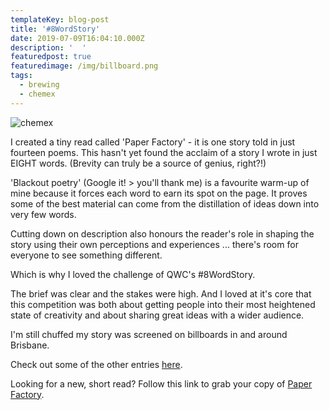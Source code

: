 ```yaml
---
templateKey: blog-post
title: '#8WordStory'
date: 2019-07-09T16:04:10.000Z
description: '  '
featuredpost: true
featuredimage: /img/billboard.png
tags:
  - brewing
  - chemex
---
```

![chemex](/img/billboard.png)

I created a tiny read called 'Paper Factory' - it is one story told in just fourteen poems.  This hasn't yet found the acclaim of a story I wrote in just EIGHT words. (Brevity can truly be a source of genius, right?!)

'Blackout poetry' (Google it! > you'll thank me) is a favourite warm-up of mine because it forces each word to earn its spot on the page. It proves some of the best material can come from the distillation of ideas down into very few words. 

Cutting down on description also honours the reader's role in shaping the story using their own perceptions and experiences ... there's room for everyone to see something different. 

Which is why I loved the challenge of QWC's #8WordStory.

The brief was clear and the stakes were high. And I loved at it's core that this competition was both about getting people into their most heightened state of creativity and about sharing great ideas with a wider audience. 

I'm still chuffed my story was screened on billboards in and around Brisbane.

Check out some of the other entries [here](https://8wordstory.com/). 

Looking for a new, short read? Follow this link to grab your copy of [Paper Factory](https://www.amazon.com.au/paper-factory-Klaire-Johnston-ebook/dp/B07FTMDHQD/ref=sr_1_2?keywords=klaire+johnston&qid=1564017998&s=gateway&sr=8-2).
